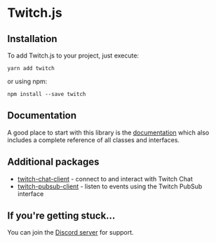 # Twitch.js

## Installation

To add Twitch.js to your project, just execute:
	
	yarn add twitch

or using npm:

	npm install --save twitch

## Documentation

A good place to start with this library is the [documentation](https://d-fischer.github.io/twitch)
which also includes a complete reference of all classes and interfaces.

## Additional packages

- [twitch-chat-client](https://github.com/d-fischer/twitch-chat-client) - connect to and interact with Twitch Chat
- [twitch-pubsub-client](https://github.com/d-fischer/twitch-pubsub-client) - listen to events using the Twitch PubSub interface

## If you're getting stuck...

You can join the [Discord server](https://discord.gg/b9ZqMfz) for support.
